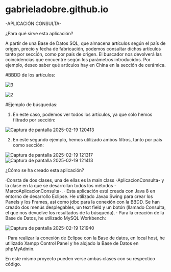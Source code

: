 # gabrieladobre.github.io

-APLICACIÓN CONSULTA-

¿Para qué sirve esta aplicación?

A partir de una Base de Datos SQL, que almacena artículos según el país de origen, precio y fecha de fabricación, podemos consultar dichos artículos tanto por sección, como por país de origen.
El buscador nos devolverá las coincidencias que encuentre según los parámetros introducidos. Por ejemplo, deseo saber qué artículos hay en China en la sección de cerámica.

#BBDD de los artículos:

![3](https://github.com/user-attachments/assets/f8597efa-286a-453e-92ed-a412aefcc824)

![2](https://github.com/user-attachments/assets/4dfd8c66-e871-4978-8d5c-9203adef87d1)

#Ejemplo de búsquedas:

1. En este caso, podemos ver todos los artículos, ya que sólo hemos filtrado por sección:
   
![Captura de pantalla 2025-02-19 120413](https://github.com/user-attachments/assets/cc578e46-61e1-4e0c-9765-620a4c477fc6)

2. En este segundo ejemplo, hemos utilizado ambos filtros, tanto por país como sección:
   
![Captura de pantalla 2025-02-19 121317](https://github.com/user-attachments/assets/87277f8b-bae3-4b9c-a5ba-163dd0247ee4)
![Captura de pantalla 2025-02-19 121413](https://github.com/user-attachments/assets/c5e9ae31-c7b5-48a2-b4e1-896c1dae478b)


¿Cómo se ha creado esta aplicación?

·Consta de dos clases, una de ellas es la main class -AplicacionConsulta- y la clase en la que se desarrollan todos los métodos -MarcoAplicacionConsulta-.
· Esta aplicación está creada con Java 8 en entorno de desarrollo Eclipse. He utilizado Javax Swing para crear los Panels y los Frames, así como jdbc para la conexión con la BBDD. Se han creado dos menús desplegables, un text field y un botón (llamado Consulta, el que nos devuelve los resultados de la búsqueda).
· Para la creación de la Base de Datos, he utilizado MySQL Workbench:

![Captura de pantalla 2025-02-19 121940](https://github.com/user-attachments/assets/3672479b-215e-4822-b3aa-be93c335e1b6)

· Para realizar la conexión de Eclipse con la Base de datos, en local host, he utilizado Xampp Control Panel y he alojado la Base de Datos en phpMyAdmin.


En este mismo proyecto pueden verse ambas clases con su respectico código.
